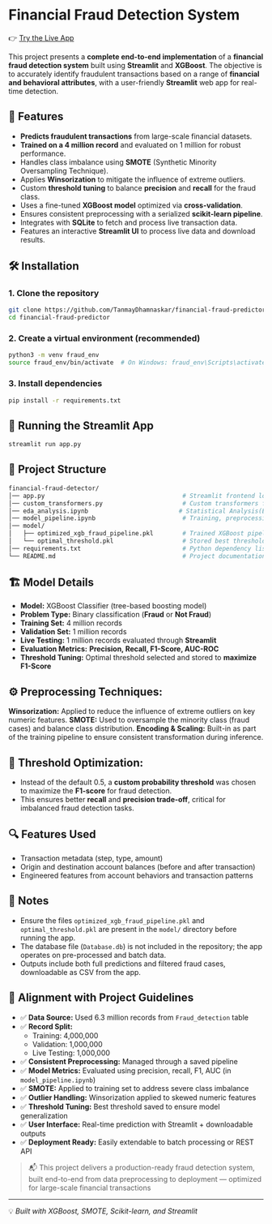 # Financial Fraud Detection System

👉 [Try the Live App](#)

This project presents a **complete end-to-end implementation** of a **financial fraud detection system** built using **Streamlit** and **XGBoost**. The objective is to accurately identify fraudulent transactions based on a range of **financial and behavioral attributes**, with a user-friendly **Streamlit** web app for real-time detection.

## 📌 Features
- **Predicts fraudulent transactions** from large-scale financial datasets.
- **Trained on a 4 million record** and evaluated on 1 million for robust performance.
- Handles class imbalance using **SMOTE** (Synthetic Minority Oversampling Technique).
- Applies **Winsorization** to mitigate the influence of extreme outliers.
- Custom **threshold tuning** to balance **precision** and **recall** for the fraud class.
- Uses a fine-tuned **XGBoost model** optimized via **cross-validation**.
- Ensures consistent preprocessing with a serialized **scikit-learn pipeline**.
- Integrates with **SQLite** to fetch and process live transaction data.
- Features an interactive **Streamlit UI** to process live data and download results.

## 🛠 Installation
### 1. Clone the repository
```sh
git clone https://github.com/TanmayDhamnaskar/financial-fraud-predictor
cd financial-fraud-predictor
```

### 2. Create a virtual environment (recommended)
```sh
python3 -m venv fraud_env
source fraud_env/bin/activate  # On Windows: fraud_env\Scripts\activate
```
### 3. Install dependencies
```sh
pip install -r requirements.txt
```

## 🚀 Running the Streamlit App
```sh
streamlit run app.py
```

## 📂 Project Structure
```sh
financial-fraud-detector/
│── app.py                                      # Streamlit frontend logic
│── custom_transformers.py                      # Custom transformers for pipeline
│── eda_analysis.ipynb                         # Statistical Analysis(EDA)
│── model_pipeline.ipynb                        # Training, preprocessing, tuning
│── model/
│   ├── optimized_xgb_fraud_pipeline.pkl        # Trained XGBoost pipeline
│   └── optimal_threshold.pkl                   # Stored best threshold (max F1-score)
│── requirements.txt                            # Python dependency list
└── README.md                                   # Project documentation
```

## 🏗 Model Details

- **Model:** XGBoost Classifier (tree-based boosting model)
- **Problem Type:** Binary classification (**Fraud** or **Not Fraud**)
- **Training Set:** 4 million records
- **Validation Set:** 1 million records
- **Live Testing:** 1 million records evaluated through **Streamlit**
- **Evaluation Metrics:** **Precision, Recall, F1-Score, AUC-ROC**
- **Threshold Tuning:** Optimal threshold selected and stored to **maximize F1-Score**

## ⚙ Preprocessing Techniques:

**Winsorization:** Applied to reduce the influence of extreme outliers on key numeric features.
**SMOTE:** Used to oversample the minority class (fraud cases) and balance class distribution.
**Encoding & Scaling:** Built-in as part of the training pipeline to ensure consistent transformation during inference.

## 🎯 Threshold Optimization:

- Instead of the default 0.5, a **custom probability threshold** was chosen to maximize the **F1-score** for fraud detection.
- This ensures better **recall** and **precision trade-off**, critical for imbalanced fraud detection tasks.

## 🔍 Features Used

- Transaction metadata (step, type, amount)
- Origin and destination account balances (before and after transaction)
- Engineered features from account behaviors and transaction patterns

## 📑 Notes

- Ensure the files `optimized_xgb_fraud_pipeline.pkl` and `optimal_threshold.pkl` are present in the `model/` directory before running the app.
- The database file (`Database.db`) is not included in the repository; the app operates on pre-processed and batch data.
- Outputs include both full predictions and filtered fraud cases, downloadable as CSV from the app.

## 📘 Alignment with Project Guidelines

- ✅ **Data Source:** Used 6.3 million records from `Fraud_detection` table
- ✅ **Record Split:**
  - Training: 4,000,000
  - Validation: 1,000,000
  - Live Testing: 1,000,000
- ✅ **Consistent Preprocessing:** Managed through a saved pipeline
- ✅ **Model Metrics:** Evaluated using precision, recall, F1, AUC (in `model_pipeline.ipynb`)
- ✅ **SMOTE:** Applied to training set to address severe class imbalance
- ✅ **Outlier Handling:** Winsorization applied to skewed numeric features
- ✅ **Threshold Tuning:** Best threshold saved to ensure model generalization
- ✅ **User Interface:** Real-time prediction with Streamlit + downloadable outputs
- ✅ **Deployment Ready:** Easily extendable to batch processing or REST API

> 📬 This project delivers a production-ready fraud detection system, built end-to-end from data preprocessing to deployment — optimized for large-scale financial transactions


---
💡 *Built with XGBoost, SMOTE, Scikit-learn, and Streamlit*









